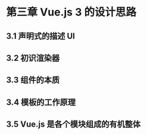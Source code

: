 # 第三章 Vue.js 3 的设计思路

## 3.1 声明式的描述 UI

## 3.2 初识渲染器

## 3.3 组件的本质

## 3.4 模板的工作原理

## 3.5 Vue.js 是各个模块组成的有机整体
